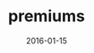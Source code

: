 ---
title: premiums
articlename: >-
  Premium-Based Financial Incentives Did Not Promote Workplace Weight Loss In A 2013–15 Study
date: '2016-01-15'
summary: >-
  The apparent failure of the incentives to promote weight loss suggests that employers that encourage weight reduction through workplace wellness programs should test alternatives to the conventional premium adjustment approach by using alternative incentive designs, larger incentives, or both.
authors: >-
  Mitesh S. Patel, David A. Asch, Andrea B. Troxel, Michele Fletcher, Rosemary Osman-Koss, Jennifer Brady, Lisa Wesby, Victoria Hilbert, Jingsan Zhu, Wenli Wang, and Kevin G. Volpp
externallink: 'https://www.healthaffairs.org/doi/abs/10.1377/hlthaff.2015.0945'
journal: Hlth Aff
---
